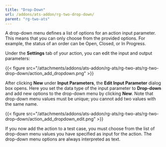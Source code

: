 ```yaml
---
title: "Drop-Down"
url: /addons/ats-addon/rg-two-drop-down/
parent: "rg-two-ats"
---
```


A drop-down menu defines a list of options for an action input parameter. This means that you can only choose from the provided options. For example, the status of an order can be Open, Closed, or In Progress.

Under the **Settings** tab of your action, you can edit the input and output parameters:

{{< figure src="/attachments/addons/ats-addon/rg-ats/rg-two-ats/rg-two-drop-down/action_add_dropdown.png" >}}

After clicking **New** under **Input Parameters**, the **Edit Input Parameter** dialog box opens. Here you set the data type of the input parameter to **Drop-down** and add new options to the drop-down menu by clicking **New**. Note that drop-down menu values must be unique; you cannot add two values with the same name.

{{< figure src="/attachments/addons/ats-addon/rg-ats/rg-two-ats/rg-two-drop-down/action_add_dropdown_edit.png" >}}

If you now add the action to a test case, you must choose from the list of drop-down menu values you have specified as input for the action. The drop-down menu options are always interpreted as text.
